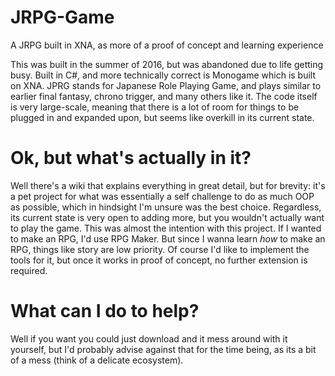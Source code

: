 # JRPG-Game
A JRPG built in XNA, as more of a proof of concept and learning experience

This was built in the summer of 2016, but was abandoned due to life getting busy. Built in C#, and more technically correct is Monogame
which is built on XNA. JPRG stands for Japanese Role Playing Game, and plays similar to earlier final fantasy, chrono trigger,
and many others like it. The code itself is very large-scale, meaning that there is a lot of room for things to be plugged in and expanded upon,
but seems like overkill in its current state.


# Ok, but what's actually in it?

Well there's a wiki that explains everything in great detail, but for brevity: it's a pet project for what was essentially a self
challenge to do as much OOP as possible, which in hindsight I'm unsure was the best choice. Regardless, its current state is
very open to adding more, but you wouldn't actually want to play the game. This was almost the intention with this project. 
If I wanted to make an RPG, I'd use RPG Maker. But since I wanna learn *how* to make an RPG, things like story are low priority.
Of course I'd like to implement the tools for it, but once it works in proof of concept, no further extension is required.

# What can I do to help?

Well if you want you could just download and it mess around with it yourself, but I'd probably advise against that for the time being,
as its a bit of a mess (think of a delicate ecosystem).
